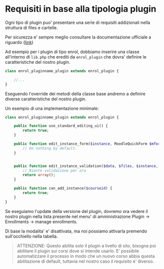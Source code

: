 Requisiti in base alla tipologia plugin 
=======================================

Ogni tipo di plugin puo' presentare una serie di requisiti addizionali nella struttura di files e cartelle.  

Per sicurezza e' sempre meglio consultare la documentazione ufficiale a riguardo ([link](https://moodledev.io/docs/apis/plugintypes))

Ad esempio per i plugin di tipo enrol, dobbiamo inserire una classe all'interno di `lib.php` che erediti da `enrol_plugin` che dovra' definire le caratteristiche del nostro plugin.

```php
class enrol_pluginname_plugin extends enrol_plugin {

    //...
}
```

Eseguendo l'override dei metodi della classe base andremo a definire diverse caratteristiche del nostro plugin.

Un esempio di una implementazione minimale:

```php
class enrol_pluginname_plugin extends enrol_plugin {

    public function use_standard_editing_ui() {
        return true;
    }

    public function edit_instance_form($instance, MoodleQuickForm $mform, $context) {
        // Do nothing by default.
    }


    public function edit_instance_validation($data, $files, $instance, $context) {
        // Niente validazione per ora
        return array();
    }

    public function can_add_instance($courseid) {
        return true;
    }
}
```

Se eseguiamo l'update della versione del plugin, dovremo ora vedere il nostro plugin nella lista presente nel menu' di amministrazione Plugin -> Enrollments -> manage enrollments.

Di base la modalita' e' disattivata, ma noi possiamo attivarla premendo sull'occhiello nella tabella.

> ATTENZIONE: Questo abilita solo il plugin a livello di sito, bisogna poi abilitare il plugin sui corsi dove si intende usarlo. E' possibile automatizzare il processo in modo che un nuovo corso abbia questa abilitazione di default, tuttavia nel nostro caso il requisito e' diverso.


